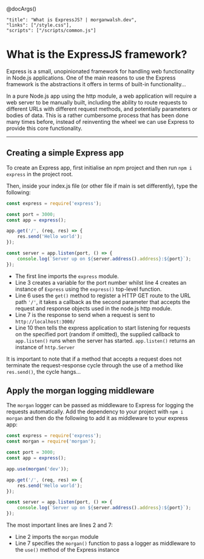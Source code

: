 @docArgs()
```
"title": "What is ExpressJS? | morganwalsh.dev", 
"links": ["/style.css"],
"scripts": ["/scripts/common.js"]
```

<div class="p-16 w-80 w-md-100 ml-auto mr-auto">

# What is the ExpressJS framework?

Express is a small, unopinionated framework for handling web functionality in Node.js applications. One of the main reasons to use the Express framework is the abstractions it offers in terms of built-in functionality...

In a pure Node.js app using the http module, a web application will require a web server to be manually built, including the ability to route requests to different URLs with different request methods, and potentially parameters or bodies of data. This is a rather cumbersome process that has been done many times before, instead of reinventing the wheel we can use Express to provide this core functionality.

--------------------------

## Creating a simple Express app

To create an Express app, first initialise an npm project and then run `npm i express` in the project root.

Then, inside your index.js file (or other file if main is set differently), type the following:

```js
const express = require('express');

const port = 3000;
const app = express();

app.get('/', (req, res) => {
    res.send('Hello world');
});

const server = app.listen(port, () => {
    console.log(`Server up on ${server.address().address}:${port}`);
});
```

- The first line imports the `express` module.
- Line 3 creates a variable for the port number whilst line 4 creates an instance of `Express` using the `express()` top-level function.
- Line 6 uses the `get()` method to register a HTTP GET route to the URL path `'/'`, it takes a callback as the second parameter that accepts the request and response objects used in the node.js http module.
- Line 7 is the response to send when a request is sent to `http://localhost:3000/` 
- Line 10 then tells the express application to start listening for requests on the specified port (random if omitted), the supplied callback to `app.listen()` runs when the server has started. `app.listen()` returns an instance of `http.Server`
  
It is important to note that if a method that accepts a request does not terminate the request-response cycle through the use of a method like `res.send()`, the cycle hangs...

## Apply the morgan logging middleware

The `morgan` logger can be passed as middleware to Express for logging the requests automatically. Add the dependency to your project with `npm i morgan` and then do the following to add it as middleware to your express app:

```js
const express = require('express');
const morgan = require('morgan');

const port = 3000;
const app = express();

app.use(morgan('dev'));

app.get('/', (req, res) => {
    res.send('Hello world');
});

const server = app.listen(port, () => {
    console.log(`Server up on ${server.address().address}:${port}`);
});
```

The most important lines are lines 2 and 7:

- Line 2 imports the `morgan` module
- Line 7 specifies the `morgan()` function to pass a logger as middleware to the `use()` method of the Express instance

</div>